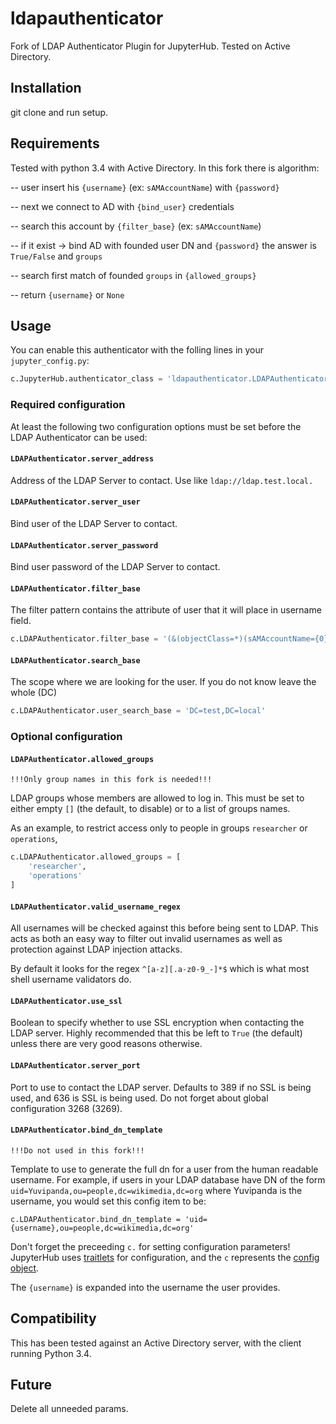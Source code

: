 # ldapauthenticator
Fork of LDAP Authenticator Plugin for JupyterHub. Tested on Active Directory.

## Installation ##

git clone and run setup.

## Requirements ##

Tested with python 3.4 with Active Directory.
In this fork there is algorithm:

-- user insert his `{username}` (ex: `sAMAccountName`) with `{password}`

-- next we connect to AD with `{bind_user}` credentials 

-- search this account by `{filter_base}` (ex: `sAMAccountName`)

-- if it exist -> bind AD with founded user DN and `{password}` the answer is `True/False` and `groups`

-- search first match of founded `groups` in `{allowed_groups}`

-- return `{username}` or `None`  

## Usage ##

You can enable this authenticator with the folling lines in your
`jupyter_config.py`:

```python
c.JupyterHub.authenticator_class = 'ldapauthenticator.LDAPAuthenticator'
```

### Required configuration ###

At least the following two configuration options must be set before
the LDAP Authenticator can be used:

#### `LDAPAuthenticator.server_address` ####

Address of the LDAP Server to contact. Use like `ldap://ldap.test.local.`

#### `LDAPAuthenticator.server_user` ####

Bind user of the LDAP Server to contact.

#### `LDAPAuthenticator.server_password` ####

Bind user password of the LDAP Server to contact. 

#### `LDAPAuthenticator.filter_base` ####

The filter pattern contains the attribute of user that it will place in username field. 

```python
c.LDAPAuthenticator.filter_base = '(&(objectClass=*)(sAMAccountName={0}))'
```

#### `LDAPAuthenticator.search_base` ####

The scope where we are looking for the user. If you do not know leave the whole (DC) 

```python
c.LDAPAuthenticator.user_search_base = 'DC=test,DC=local'
```

### Optional configuration ###

#### `LDAPAuthenticator.allowed_groups` ####

`!!!Only group names in this fork is needed!!!`

LDAP groups whose members are allowed to log in. This must be
set to either empty `[]` (the default, to disable) or to a list of
groups names.

As an example, to restrict access only to people in groups
`researcher` or `operations`,

```python
c.LDAPAuthenticator.allowed_groups = [
    'researcher',
    'operations'
]
```

#### `LDAPAuthenticator.valid_username_regex` ####

All usernames will be checked against this before being sent
to LDAP. This acts as both an easy way to filter out invalid
usernames as well as protection against LDAP injection attacks.

By default it looks for the regex `^[a-z][.a-z0-9_-]*$` which
is what most shell username validators do.

#### `LDAPAuthenticator.use_ssl` ####

Boolean to specify whether to use SSL encryption when contacting
the LDAP server. Highly recommended that this be left to `True`
(the default) unless there are very good reasons otherwise.

#### `LDAPAuthenticator.server_port` ####

Port to use to contact the LDAP server. Defaults to 389 if no SSL
is being used, and 636 is SSL is being used. Do not forget about
global configuration 3268 (3269).

#### `LDAPAuthenticator.bind_dn_template` ####

`!!!Do not used in this fork!!!`

Template to use to generate the full dn for a user from the human readable
username. For example, if users in your LDAP database have DN of the form
`uid=Yuvipanda,ou=people,dc=wikimedia,dc=org` where Yuvipanda is the username,
you would set this config item to be:

```
c.LDAPAuthenticator.bind_dn_template = 'uid={username},ou=people,dc=wikimedia,dc=org'
```

Don't forget the preceeding `c.` for setting configuration parameters! JupyterHub
uses [traitlets](https://traitlets.readthedocs.io) for configuration, and the `c` represents the [config object](https://traitlets.readthedocs.io/en/stable/config.html).

The `{username}` is expanded into the username the user provides.


## Compatibility ##

This has been tested against an Active Directory server, with the client
running Python 3.4.


## Future ##

Delete all unneeded params.